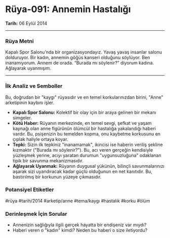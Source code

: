 # Rüya-091: Annemin Hastalığı
**Tarih:** 06 Eylül 2014

---
### Rüya Metni

Kapalı Spor Salonu’nda bir organizasyondayız. Yavaş yavaş insanlar salonu dolduruyor. Bir kadın, annemin göğüs kanseri olduğunu söylüyor. Ben inanamıyorum. Annem de orada. “Burada mı söylenir?” diyorum kadına. Ağlayarak uyanmışım.

---
### İlk Analiz ve Semboller

Bu, doğrudan bir "kaygı" rüyasıdır ve en temel korkularınızdan birini, "Anne" arketipinin kaybını işler.

* **Kapalı Spor Salonu:** Kolektif bir olay için bir araya gelinen bir mekanı simgeler.
* **Kötü Haber:** Rüyanın merkezinde, en temel sevgi, şefkat ve yaşam kaynağı olan anne figürünün ölümcül bir hastalığa yakalandığı haberi vardır. Bu, psişenizin bu temelden kopma, onu kaybetme korkusunu en çıplak haliyle ortaya koyar.
* **Tepki:** Sizin ilk tepkiniz "inanamamak", ikincisi ise haberin veriliş şekline kızmaktır ("Burada mı söylenir?"). Bu, acı veren gerçeğin kendisiyle yüzleşmek yerine, acıyı yaratan durumun "uygunsuzluğuna" odaklanan tipik bir savunma mekanizmasıdır.
* **Ağlayarak Uyanmak:** Rüyanın duygusal yükünün, bilinçli savunmalarınızı aşarak sizi uyandıracak kadar güçlü olduğunun en net kanıtıdır. Bu, bastırılmış bir korkunun yüzeye çıkmasıdır.

### Potansiyel Etiketler
#rüya #tarih/2014 #arketip/anne #tema/kaygı #hastalık #korku #ölüm

### Derinleşmek İçin Sorular
* Annenizin sağlığıyla ilgili gerçek hayatta bir endişeniz var mıydı?
* Haberi veren o "kadın" kimdi? Neden bu haberi o size iletiyordu?